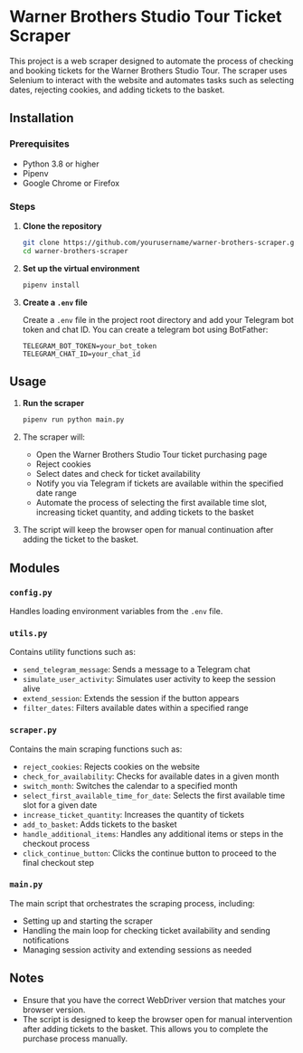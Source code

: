 # Warner Brothers Studio Tour Ticket Scraper

This project is a web scraper designed to automate the process of checking and booking tickets for the Warner Brothers Studio Tour. The scraper uses Selenium to interact with the website and automates tasks such as selecting dates, rejecting cookies, and adding tickets to the basket.


## Installation

### Prerequisites

- Python 3.8 or higher
- Pipenv
- Google Chrome or Firefox

### Steps

1. **Clone the repository**

    ```bash
    git clone https://github.com/yourusername/warner-brothers-scraper.git
    cd warner-brothers-scraper
    ```

2. **Set up the virtual environment**

    ```bash
    pipenv install
    ```

3. **Create a `.env` file**

    Create a `.env` file in the project root directory and add your Telegram bot token and chat ID. You can create a telegram bot using BotFather:

    ```
    TELEGRAM_BOT_TOKEN=your_bot_token
    TELEGRAM_CHAT_ID=your_chat_id
    ```

## Usage

1. **Run the scraper**

    ```bash
    pipenv run python main.py
    ```

2. The scraper will:
   - Open the Warner Brothers Studio Tour ticket purchasing page
   - Reject cookies
   - Select dates and check for ticket availability
   - Notify you via Telegram if tickets are available within the specified date range
   - Automate the process of selecting the first available time slot, increasing ticket quantity, and adding tickets to the basket

3. The script will keep the browser open for manual continuation after adding the ticket to the basket.

## Modules

### `config.py`

Handles loading environment variables from the `.env` file.

### `utils.py`

Contains utility functions such as:
- `send_telegram_message`: Sends a message to a Telegram chat
- `simulate_user_activity`: Simulates user activity to keep the session alive
- `extend_session`: Extends the session if the button appears
- `filter_dates`: Filters available dates within a specified range

### `scraper.py`

Contains the main scraping functions such as:
- `reject_cookies`: Rejects cookies on the website
- `check_for_availability`: Checks for available dates in a given month
- `switch_month`: Switches the calendar to a specified month
- `select_first_available_time_for_date`: Selects the first available time slot for a given date
- `increase_ticket_quantity`: Increases the quantity of tickets
- `add_to_basket`: Adds tickets to the basket
- `handle_additional_items`: Handles any additional items or steps in the checkout process
- `click_continue_button`: Clicks the continue button to proceed to the final checkout step

### `main.py`

The main script that orchestrates the scraping process, including:
- Setting up and starting the scraper
- Handling the main loop for checking ticket availability and sending notifications
- Managing session activity and extending sessions as needed

## Notes

- Ensure that you have the correct WebDriver version that matches your browser version.
- The script is designed to keep the browser open for manual intervention after adding tickets to the basket. This allows you to complete the purchase process manually.



